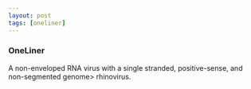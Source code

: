 ```yaml
---
layout: post
tags: [oneliner]
---
```



### OneLiner

A non-enveloped RNA virus with a single stranded, positive-sense, and non-segmented genome> rhinovirus.
